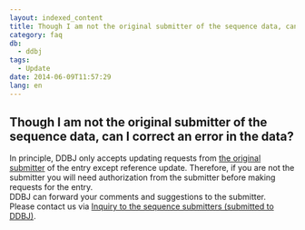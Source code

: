 ```yaml
---
layout: indexed_content
title: Though I am not the original submitter of the sequence data, can I correct an error in the data?
category: faq
db:
  - ddbj
tags: 
  - Update
date: 2014-06-09T11:57:29
lang: en
---
```


## Though I am not the original submitter of the sequence data, can I correct an error in the data?

<p>In principle, DDBJ only accepts updating requests from <a href="/ddbj/services/index.html#terms">the original submitter</a> of the entry except reference update.  Therefore, if you are not the submitter you will need authorization from the submitter before making requests for the entry. <br>DDBJ can forward your comments and suggestions to the submitter. <br>Please contact us via <a href="/contact-e.html#to-submitter">Inquiry to the sequence submitters (submitted to DDBJ)</a>. </p>
